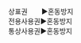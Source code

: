 <link rel="stylesheet" href="../../.res/darkmode.css">  



상표권　　▶<span class="r">혼동방지</span>  
전용사용권▶<span class="r">혼동방지</span>  
통상사용권▶<span class="t">혼동방지</span>  


<pre>

</pre>

#



